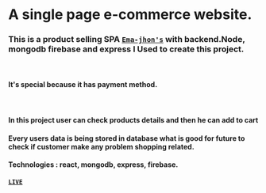 # A single page e-commerce website.

### This is a product selling SPA [`Ema-jhon's`](https://ema-john-simple-902ef.firebaseapp.com) with backend.Node, mongodb firebase and express I Used to create this  project.
</br>


#### It's special because it has payment method.
</br>

#### In this project user can check products details  and then he can add to cart

#### Every users data is being stored in database what is good for future to check if customer make any problem shopping related.

#### Technologies :  react, mongodb, express, firebase.

#### [`LIVE`](https://ema-john-simple-902ef.firebaseapp.com)

